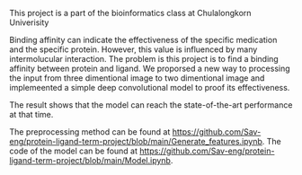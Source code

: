 This project is a part of the bioinformatics class at Chulalongkorn Univerisity

Binding affinity can indicate the effectiveness of the specific medication and the specific protein. However, this value is influenced by many intermolucular interaction.
The problem is this project is to find a binding affinity between protein and ligand. We proporsed a new way to processing the input from three dimentional image to two dimentional image and implemeented a simple deep convolutional model to proof its effectiveness. 

The result shows that the model can reach the state-of-the-art performance at that time.

The preprocessing method can be found at https://github.com/Sav-eng/protein-ligand-term-project/blob/main/Generate_features.ipynb.
The code of the model can be found at https://github.com/Sav-eng/protein-ligand-term-project/blob/main/Model.ipynb.
